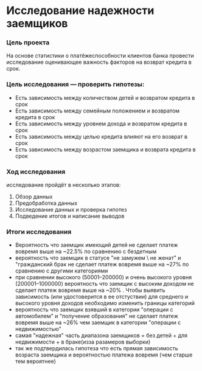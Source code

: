 # Исследование надежности заемщиков 

### Цель проекта
На основе статистики о платёжеспособности клиентов банка провести исследование оценивающее важность факторов на возврат кредита в срок.

### Цель исследования — проверить гипотезы:
* Есть зависимость между количеством детей и возвратом кредита в срок
* Есть зависимость между семейным положением и возвратом кредита в срок
* Есть зависимость между уровнем дохода и возвратом кредита в срок
* Есть зависимость между целью кредита влияют на его возврат в срок
* Есть зависимость между возрастом заемщика и возврата кредита в срок

### Ход исследования
исследование пройдёт в несколько этапов:
 1. Обзор данных
 2. Предобработка данных
 3. Исследование данных и проверка гипотез
 4. Подведение итогов и написание выводов

### Итоги исследования

- Вероятность что заемщик имеющий детей не сделает платеж вовремя выше на ~22.5% по сравнению с бездетным
- вероятность что заемщик в статусе "не замужем \ не женат" и "гражданский брак не сделает платеж вовремя выше на ~27% по сравнению с другими категориями
- при сравнении высокого (50001–200000) и очень высокого уровня (200001–1000000) вероятность что заемщик с высоким доходом не сделает платеж вовремя выше на ~20% . Чтобы выявить зависимость (или удостоверится в ее отстуствии) для среднего и высокого уровня доходов необходимо изменить границы категорий
- вероятность что заемщик взявший в категории "операции с автомобилем" и "получение образования" не сделает платеж вовремя выше на ~26% чем заемщик в категории "операции с недвижимостью"
- самая "надежная" часть диапазона заемщиков = без детей + для недвижимости + в браке(изза разамеров выборки)
- так же подтвердилась гипотеза что есть прямая зависимость возраста заемщика и вероятностью платежа вовремя (чем старше тем вероятнее)
